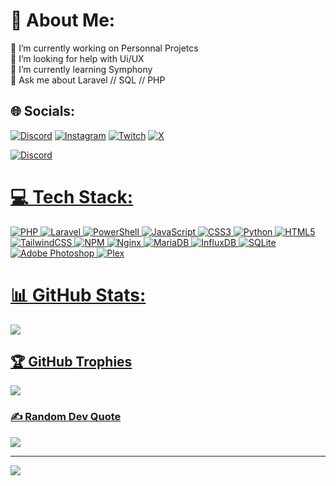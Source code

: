 # 💫 About Me:
🔭 I’m currently working on Personnal Projetcs<br>🤝 I’m looking for help with Ui/UX<br>🌱 I’m currently learning Symphony<br>💬 Ask me about Laravel // SQL // PHP<br>


## 🌐 Socials:
[![Discord](https://img.shields.io/badge/Discord-%237289DA.svg?logo=discord&logoColor=white)](https://discord.gg/4MwdKxXANe) [![Instagram](https://img.shields.io/badge/Instagram-%23E4405F.svg?logo=Instagram&logoColor=white)](https://instagram.com/afternath_ssh) [![Twitch](https://img.shields.io/badge/Twitch-%239146FF.svg?logo=Twitch&logoColor=white)](https://twitch.tv/afternath) [![X](https://img.shields.io/badge/X-black.svg?logo=X&logoColor=white)](https://x.com/afternath) 

<a href="https://discord.com/channels/@me/1092845417231810580"> <img src="https://discord.c99.nl/widget/theme-1/967773487450173490.png" alt="Discord"  class="center">

# 💻 Tech Stack:
![PHP](https://img.shields.io/badge/php-%23777BB4.svg?style=flat&logo=php&logoColor=white) ![Laravel](https://img.shields.io/badge/laravel-%23FF2D20.svg?style=flat&logo=laravel&logoColor=white) ![PowerShell](https://img.shields.io/badge/PowerShell-%235391FE.svg?style=flat&logo=powershell&logoColor=white) ![JavaScript](https://img.shields.io/badge/javascript-%23323330.svg?style=flat&logo=javascript&logoColor=%23F7DF1E) ![CSS3](https://img.shields.io/badge/css3-%231572B6.svg?style=flat&logo=css3&logoColor=white) ![Python](https://img.shields.io/badge/python-3670A0?style=flat&logo=python&logoColor=ffdd54) ![HTML5](https://img.shields.io/badge/html5-%23E34F26.svg?style=flat&logo=html5&logoColor=white) ![TailwindCSS](https://img.shields.io/badge/tailwindcss-%2338B2AC.svg?style=flat&logo=tailwind-css&logoColor=white) ![NPM](https://img.shields.io/badge/NPM-%23CB3837.svg?style=flat&logo=npm&logoColor=white) ![Nginx](https://img.shields.io/badge/nginx-%23009639.svg?style=flat&logo=nginx&logoColor=white) ![MariaDB](https://img.shields.io/badge/MariaDB-003545?style=flat&logo=mariadb&logoColor=white) ![InfluxDB](https://img.shields.io/badge/InfluxDB-22ADF6?style=flat&logo=InfluxDB&logoColor=white) ![SQLite](https://img.shields.io/badge/sqlite-%2307405e.svg?style=flat&logo=sqlite&logoColor=white) ![Adobe Photoshop](https://img.shields.io/badge/adobe%20photoshop-%2331A8FF.svg?style=flat&logo=adobe%20photoshop&logoColor=white) ![Plex](https://img.shields.io/badge/plex-%23E5A00D.svg?style=flat&logo=plex&logoColor=white)
# 📊 GitHub Stats:
![](https://github-readme-stats.vercel.app/api?username=AfterNath&theme=shadow_red&hide_border=false&include_all_commits=true&count_private=true)<br/>
## 🏆 GitHub Trophies
![](https://github-profile-trophy.vercel.app/?username=AfterNath&theme=onedark&no-frame=false&no-bg=true&margin-w=4)

### ✍️ Random Dev Quote
![](https://quotes-github-readme.vercel.app/api?type=horizontal&theme=dark)

---
[![](https://visitcount.itsvg.in/api?id=AfterNath&icon=7&color=4)](https://visitcount.itsvg.in)

<!-- Proudly created with GPRM ( https://gprm.itsvg.in ) -->
